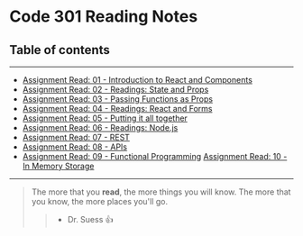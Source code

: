 # Code 301 Reading Notes

## Table of contents
---
* [Assignment Read: 01 - Introduction to React and Components](./class-01.md)
* [Assignment Read: 02 - Readings: State and Props](./class-02.md)
* [Assignment Read: 03 - Passing Functions as Props](./class-03.md)
* [Assignment Read: 04 - Readings: React and Forms](./class-04.md)
* [Assignment Read: 05 - Putting it all together](./class-05.md)
* [Assignment Read: 06 - Readings: Node.js](./class-06.md)
* [Assignment Read: 07 - REST](./class-07.md)
* [Assignment Read: 08 - APIs](./class-08.md)
* [Assignment Read: 09 - Functional Programming](./class-09.md)
[Assignment Read: 10 -  In Memory Storage](./class-10.md)

__________________________________________________________________

> The more that you **read**, the more things you will know. The more that you know, the more places you'll go. 
>> - Dr. Suess :+1:

